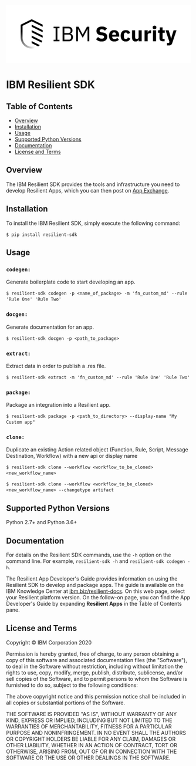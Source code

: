 ![IBM Security](./assets/IBM_Security_lockup_pos_RGB.png)

<!-- [[pypi_changelog]] -->

# IBM Resilient SDK


## Table of Contents

 * [Overview](#overview)
 * [Installation](#installation)
 * [Usage](#usage)
 * [Supported Python Versions](#supported-python-versions)
 * [Documentation](#documentation)
 * [License and Terms](#license-and-terms)


## Overview

The IBM Resilient SDK provides the tools and infrastructure you need to develop Resilient Apps, which you can then post on [App Exchange](https://exchange.xforce.ibmcloud.com/hub/?br=Resilient).

## Installation

To install the IBM Resilient SDK, simply execute the following command:

```
$ pip install resilient-sdk
```

## Usage

### `codegen:`
Generate boilerplate code to start developing an app.
```
$ resilient-sdk codegen -p <name_of_package> -m 'fn_custom_md' --rule 'Rule One' 'Rule Two'
```

### `docgen:`
Generate documentation for an app.
```
$ resilient-sdk docgen -p <path_to_package>
```

### `extract:`
Extract data in order to publish a .res file.
```
$ resilient-sdk extract -m 'fn_custom_md' --rule 'Rule One' 'Rule Two'
```

### `package:`
Package an integration into a Resilient app.
```
$ resilient-sdk package -p <path_to_directory> --display-name "My Custom app"
```

<!-- Add clone command -->
### `clone:`
Duplicate an existing Action related object (Function, Rule, Script, Message Destination, Workflow) with a new api or display name
```
$ resilient-sdk clone --workflow <workflow_to_be_cloned> <new_workflow_name>
```
```
$ resilient-sdk clone --workflow <workflow_to_be_cloned> <new_workflow_name> --changetype artifact
```

## Supported Python Versions

Python 2.7+ and Python 3.6+


## Documentation
For details on the Resilient SDK commands, use the `-h` option on the command line. For example, `resilient-sdk -h` and `resilient-sdk codegen -h`.

The Resilient App Developer's Guide provides information on using the Resilient SDK to develop and package apps. The guide is available on the IBM Knowledge Center at [ibm.biz/resilient-docs](https://ibm.biz/resilient-docs). On this web page, select your Resilient platform version. On the follow-on page, you can find the App Developer's Guide by expanding **Resilient Apps** in the Table of Contents pane.

## License and Terms

Copyright © IBM Corporation 2020

Permission is hereby granted, free of charge, to any person obtaining a copy
of this software and associated documentation files (the "Software"), to
deal in the Software without restriction, including without limitation the
rights to use, copy, modify, merge, publish, distribute, sublicense, and/or
sell copies of the Software, and to permit persons to whom the Software is
furnished to do so, subject to the following conditions:

The above copyright notice and this permission notice shall be included in
all copies or substantial portions of the Software.

THE SOFTWARE IS PROVIDED "AS IS", WITHOUT WARRANTY OF ANY KIND, EXPRESS OR
IMPLIED, INCLUDING BUT NOT LIMITED TO THE WARRANTIES OF MERCHANTABILITY,
FITNESS FOR A PARTICULAR PURPOSE AND NONINFRINGEMENT. IN NO EVENT SHALL THE
AUTHORS OR COPYRIGHT HOLDERS BE LIABLE FOR ANY CLAIM, DAMAGES OR OTHER
LIABILITY, WHETHER IN AN ACTION OF CONTRACT, TORT OR OTHERWISE, ARISING
FROM, OUT OF OR IN CONNECTION WITH THE SOFTWARE OR THE USE OR OTHER DEALINGS
IN THE SOFTWARE.